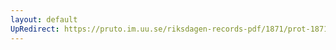 ```yaml
---
layout: default
UpRedirect: https://pruto.im.uu.se/riksdagen-records-pdf/1871/prot-1871-urtima-ak--913/prot-1871-urtima-ak--913_003.pdf
---
```

